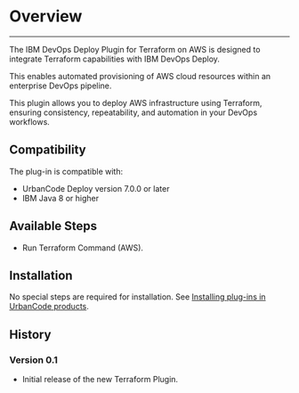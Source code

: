 # Overview

---

The IBM DevOps Deploy Plugin for Terraform on AWS is designed to integrate Terraform capabilities with IBM DevOps Deploy.

This enables automated provisioning of AWS cloud resources within an enterprise DevOps pipeline.

This plugin allows you to  deploy AWS infrastructure using Terraform, ensuring consistency, repeatability, and automation in your DevOps workflows.


## Compatibility

The plug-in is compatible with:

* UrbanCode Deploy version 7.0.0 or later
* IBM Java 8 or higher

## Available Steps

* Run Terraform Command (AWS).

## Installation

No special steps are required for installation. See [Installing plug-ins in UrbanCode products](https://community.ibm.com/community/user/wasdevops/blogs/laurel-dickson-bull1/2022/06/13/install-plugins).

## History


### Version 0.1

* Initial release of the new Terraform Plugin.